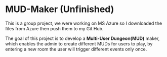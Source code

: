 # MUD-Maker (Unfinished)
This is a group project, we were working on MS Azure so I downloaded the files from Azure then push them to my Git Hub.

The goal of this project is to develop a **Multi-User Dungeon(MUD)** maker, which enables the admin to create different MUDs for users to 
play, by entering a new room the user will trigger different events only once. 
